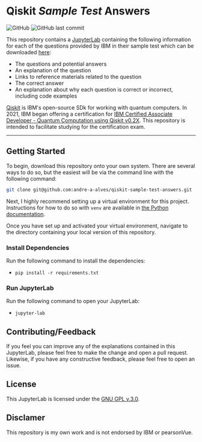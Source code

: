# Qiskit _Sample Test_ Answers
![GitHub](https://img.shields.io/github/license/andre-a-alves/qiskit-sample-test-answers?style=flat-square)
![GitHub last commit](https://img.shields.io/github/last-commit/andre-a-alves/qiskit-sample-test-answers?style=flat-square)

This repository contains a [JupyterLab](https://jupyter.org) containing the following information for each of the questions provided by IBM in their sample test which can be downloaded [here](https://www.ibm.com/training/certification/C0010300):
* The questions and potential answers
* An explanation of the question
* Links to reference materials related to the question
* The correct answer
* An explanation about why each question is correct or incorrect, including code examples

[Qiskit](https://qiskit.org/) is IBM's open-source SDk for working with quantum computers.
In 2021, IBM began offering a certification for [IBM Certified Associate Developer - Quantum Computation using Qiskit v0.2X](https://www.ibm.com/training/certification/C0010300).
This repository is intended to facilitate studying for the certification exam.

<hr>

## Getting Started
To begin, download this repository onto your own system.
There are several ways to do so, but the easiest will be via the command line with the following command: 
```bash
git clone git@github.com:andre-a-alves/qiskit-sample-test-answers.git
```
Next, I highly recommend setting up a virtual environment for this project.
Instructions for how to do so with `venv` are available in [the Python documentation](https://docs.python.org/3/library/venv.html).

Once you have set up and activated your virtual environment, navigate to the directory containing your local version of this repository.

### Install Dependencies
Run the following command to install the dependencies:
* `pip install -r requirements.txt`

### Run JupyterLab
Run the following command to open your JupyterLab:
* `jupyter-lab`

## Contributing/Feedback
If you feel you can improve any of the explanations contained in this JupyterLab, please feel free to make the change and open a pull request.
Likewise, if you have any constructive feedback, please feel free to open an issue.

## License
This JupyterLab is licensed under the [GNU GPL v.3.0](LICENSE). 

## Disclamer
This repository is my own work and is not endorsed by IBM or pearsonVue.